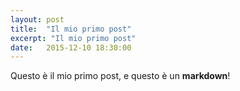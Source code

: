```yaml
---
layout: post
title:  "Il mio primo post"
excerpt: "Il mio primo post"
date:   2015-12-10 18:30:00
---
```


Questo è il mio primo post, e questo è un **markdown**!
